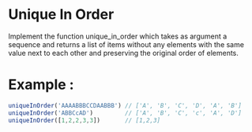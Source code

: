 # Unique In Order

Implement the function unique_in_order which takes as argument a sequence and returns a list of items without any elements with the same value next to each other and preserving the original order of elements.

# Example :

```javascript
uniqueInOrder('AAAABBBCCDAABBB') // ['A', 'B', 'C', 'D', 'A', 'B']
uniqueInOrder('ABBCcAD')         // ['A', 'B', 'C', 'c', 'A', 'D']
uniqueInOrder([1,2,2,3,3])       // [1,2,3]
```
